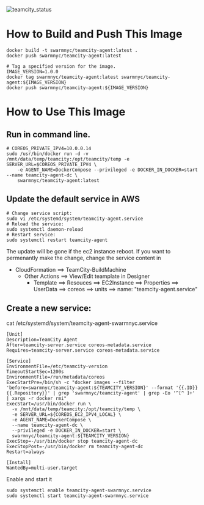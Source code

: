 
![teamcity_status][tc_status_logo]

[tc_status_logo]: http://34.224.141.66/app/rest/builds/buildType:BuildAgentDockerImages_Build/statusIcon "Powered by TeamCity"

# How to Build and Push This Image
```
docker build -t swarmnyc/teamcity-agent:latest .
docker push swarmnyc/teamcity-agent:latest

# Tag a specified version for the image.
IMAGE_VERSION=1.0.0
docker tag swarmnyc/teamcity-agent:latest swarmnyc/teamcity-agent:${IMAGE_VERSION}
docker push swarmnyc/teamcity-agent:${IMAGE_VERSION}
```

# How to Use This Image
## Run in command line.
```
# COREOS_PRIVATE_IPV4=10.0.0.14
sudo /usr/bin/docker run -d -v /mnt/data/temp/teamcity:/opt/teamcity/temp -e SERVER_URL=$COREOS_PRIVATE_IPV4 \
    -e AGENT_NAME=DockerCompose --privileged -e DOCKER_IN_DOCKER=start --name teamcity-agent-dc \
    swarmnyc/teamcity-agent:latest
```

## Update the default service in AWS
```
# Change service script:
sudo vi /etc/systemd/system/teamcity-agent.service
# Reload the service:
sudo systemctl daemon-reload
# Restart service:
sudo systemctl restart teamcity-agent
```
The update will be gone if the ec2 instance reboot.
If you want to permenantly make the change, change the service content in 
* CloudFormation ==> TeamCity-BuildMachine
    * Other Actions ==> View/Edit teamplate in Designer
        * Template ==> Resouces ==> EC2Instance ==> Properties ==> UserData ==> coreos ==> units ==> name: "teamcity-agent.service"


## Create a new service: 
cat /etc/systemd/system/teamcity-agent-swarmnyc.service
```
[Unit]
Description=TeamCity Agent
After=teamcity-server.service coreos-metadata.service
Requires=teamcity-server.service coreos-metadata.service

[Service]
EnvironmentFile=/etc/teamcity-version
TimeoutStartSec=1200s
EnvironmentFile=/run/metadata/coreos
ExecStartPre=/bin/sh -c "docker images --filter 'before=swarmnyc/teamcity-agent:${TEAMCITY_VERSION}' --format '{{.ID}} {{.Repository}}' | grep 'swarmnyc/teamcity-agent' | grep -Eo '^[^ ]+' | xargs -r docker rmi"
ExecStart=/usr/bin/docker run \
  -v /mnt/data/temp/teamcity:/opt/teamcity/temp \
  -e SERVER_URL=${COREOS_EC2_IPV4_LOCAL} \
  -e AGENT_NAME=DockerCompose \
  --name teamcity-agent-dc \
  --privileged -e DOCKER_IN_DOCKER=start \
  swarmnyc/teamcity-agent:${TEAMCITY_VERSION}
ExecStop=-/usr/bin/docker stop teamcity-agent-dc
ExecStopPost=-/usr/bin/docker rm teamcity-agent-dc
Restart=always

[Install]
WantedBy=multi-user.target
```
Enable and start it
```
sudo systemctl enable teamcity-agent-swarmnyc.service
sudo systemctl start teamcity-agent-swarmnyc.service
```

